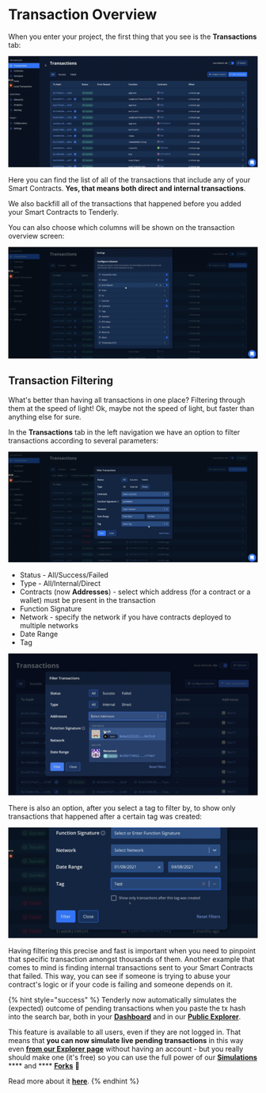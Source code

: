 # Transaction Overview

When you enter your project, the first thing that you see is the **Transactions** tab:

![](<../../.gitbook/assets/Screenshot 2021-10-14 at 15.16.56.png>)

Here you can find the list of all of the transactions that include any of your Smart Contracts. **Yes, that means both direct and internal transactions**.

We also backfill all of the transactions that happened before you added your Smart Contracts to Tenderly.

You can also choose which columns will be shown on the transaction overview screen:

![](<../../.gitbook/assets/Screenshot 2021-10-14 at 15.16.23.png>)

## Transaction Filtering

What's better than having all transactions in one place? Filtering through them at the speed of light! Ok, maybe not the speed of light, but faster than anything else for sure.

In the **Transactions** tab in the left navigation we have an option to filter transactions according to several parameters:

![](<../../.gitbook/assets/Screenshot 2021-10-14 at 15.08.19.png>)

* Status - All/Success/Failed
* Type - All/Internal/Direct
* Contracts (now **Addresses**) - select which address (for a contract or a wallet) must be present in the transaction
* Function Signature
* Network - specify the network if you have contracts deployed to multiple networks
* Date Range
* Tag

![](<../../.gitbook/assets/image (70) (1) (1).png>)

There is also an option, after you select a tag to filter by, to show only transactions that happened after a certain tag was created:

![](<../../.gitbook/assets/Screenshot 2021-10-14 at 15.10.19.png>)

Having filtering this precise and fast is important when you need to pinpoint that specific transaction amongst thousands of them. Another example that comes to mind is finding internal transactions sent to your Smart Contracts that failed. This way, you can see if someone is trying to abuse your contract's logic or if your code is failing and someone depends on it.

{% hint style="success" %}
Tenderly now automatically simulates the (expected) outcome of pending transactions when you paste the tx hash into the search bar, both in your [**Dashboard**](https://dashboard.tenderly.co) and in our [**Public Explorer**](https://dashboard.tenderly.co/explorer).

This feature is available to all users, even if they are not logged in. That means that **you can now simulate live pending transactions** in this way even [**from our Explorer page**](https://dashboard.tenderly.co/explorer) without having an account - but you really should make one (it's free) so you can use the full power of our [**Simulations**](../../simulations-and-forks/how-to-simulate-a-transaction/) **** and **** [**Forks**](../../simulations-and-forks/how-to-create-a-fork/) 🚀

Read more about it [**here**](simulating-a-pending-transaction.md).
{% endhint %}
